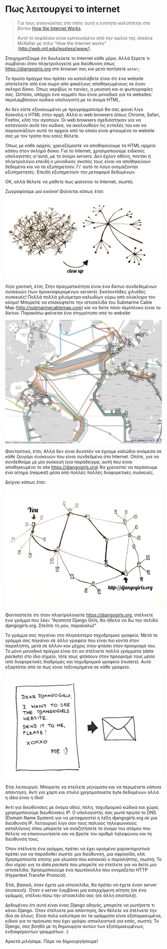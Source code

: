 # Πως λειτουργεί το internet

> Για τους αναγνώστες στο σπίτι: αυτή η ενότητα καλύπτεται στο βίντεο [How the Internet Works](https://www.youtube.com/watch?v=oM9yAA09wdc).
> 
> Αυτό το κεφάλαιο είναι εμπνευσμένο από την ομιλία της Jessica McKellar με τίτλο "How the Internet works" (http://web.mit.edu/jesstess/www/).

Στοιχηματίζουμε ότι δουλεύετε το Internet κάθε μέρα. Αλλά ξέρετε τι συμβαίνει όταν πληκτρολογείτε μια διεύθυνση όπως https://djangogirls.org στο browser σας και μετά πατήσετε `enter`;

Το πρώτο πράγμα που πρέπει να καταλάβετε είναι ότι ένα website αποτελείτε από ένα σωρό από φακέλους αποθηκευμένους σε έναν σκληρό δίσκο. Όπως ακριβώς οι ταινίες, η μουσική και οι φωτογραφίες σας. Ωστόσο, υπάρχει ένα κομμάτι που είναι μοναδικό για τα websites: περιλαμβάνουν κώδικα υπολογιστή με το όνομα HTML.

Αν δεν είστε εξοικειωμένοι με προγραμματισμό θα σας φανεί λίγο δύσκολη η HTML στην αρχή. Αλλά οι web browsers (όπως Chrome, Safari, Firefox, κλπ) την αγαπούν. Οι web browsers σχεδιάστηκαν για να κατανοούν αυτό τον κώδικα, να ακολουθούν τις εντολές του και να παρουσιάζουν αυτά τα αρχεία από τα οποία είναι φτιαγμένα το website σας με τον τρόπο που εσείς θέλετε.

Όπως με κάθε αρχείο, χρειαζόμαστε να αποθηκεύουμε τα HTML αρχεία κάπου στον σκληρό δίσκο. Για το Internet, χρησιμοποιούμε ειδικούς υπολογιστές γι'αυτό, με το όνομα *servers*. Δεν έχουν οθόνη, ποντίκι ή πληκτρολόγιο επειδή ο μοναδικός σκοπός τους είναι να αποθηκεύουν δεδομένα και να τα εξυπηρετούν. Γι' αυτό το λόγο ονομάζονται *εξυπηρετητές*. Επειδή *εξυπηρετούν την μεταφορά* δεδομένων.

ΟΚ, αλλά θέλετε να μάθετε πως φαίνεται το Internet, σωστά;

Ζωγραφίσαμε μια εικόνα! Φαίνεται κάπως έτσι:

![Σχήμα 1.1](images/internet_1.png)

Λίγο χαοτική, έτσι; Στην πραγματικότητα είναι ένα δίκτυο συνδεδεμένων συσκευών (των προαναφερομένων *servers*). Εκατοντάδες χιλιάδες συσκευές! Πολλά πολλά χιλιόμετρα καλωδίων γύρω από ολόκληρο τον κόσμο! Μπορείτε να επισκεφτείτε την ιστοσελίδα του Submarine Cable Map (http://submarinecablemap.com) και να δείτε πόσο περίπλοκο είναι το δίκτυο. Παρακάτω φαίνεται ένα στιγμιότυπο από το website:

![Σχήμα 1.2](images/internet_3.png)

Φανταστικό, έτσι; Αλλά δεν είναι δυνατόν να έχουμε καλώδια ανάμεσα σε κάθε ζευγάρι συσκευών που είναι συνδεδμένο στο Internet. Οπότε, για να συνδεθούμε με μία συσκευή (για παράδειγμα, αυτή που είναι αποθηκευμένο το site https://djangogirls.org) θα χρειαστεί να περάσουμε ένα αίτημα (request) μέσα από πολλές πολλές διαφορετικές συσκευές.

Δείχνει κάπως έτσι:

![Σχήμα 1.3](images/internet_2.png)

Φανταστείτε ότι όταν πληκτρολογείτε https://djangogirls.org, στέλνετε ένα γράμμα που λέει: "Αγαπητά Django Girls, θα ήθελα να δω την σελίδα djangogirls.org. Στείλτε τη μου, παρακαλώ!"

Το γράμμα σας πηγαίνει στο πλησιέστερο ταχυδρομικό γραφείο. Μετά το γράμμα σας πηγαίνει σε άλλο γραφείο που είναι πιο κοντά στον παραλήπτη, μετά σε άλλον κοκ μέχρις ότου φτάσει στον προορισμό του. Το μόνο μοναδικό πράγμα είναι ότι αν στέλνετε πολλά γράμματα (*data packets*) στο ίδιο σημείο, τότε ίσως φτάσουν στον προορισμό τους μέσα από διαφορετικές διαδρομές και ταχυδρομικά γραφεία (*routers*). Αυτό εξαρτάται από το πως είναι ταξινομημένα σε κάθε γραφείο.

![Σχήμα 1.4](images/internet_4.png)

Έτσι λειτουργεί. Μπορείτε να στείλετε μηνύματα και να περιμένετε κάποια απάντηση. Αντί για χαρτί και στυλό χρησιμοποιείτε byte δεδομένων αλλά η ιδέα είναι η ίδια!

Αντί για διευθύνσεις με όνομα οδού, πόλη, ταχυδρομικό κώδικα και χώρα, χρησιμοποιούμε διευθύνσεις IP. Ο υπολογιστής σας ρωτά πρώτα το DNS (Domain Name System) για να μεταφραστεί η λέξη djangogirls.org σε μια διεύθυνση IP. Λειτουργεί λίγο σαν τους παλιούς τηλεφωνικούς καταλόγους όπου μπορείτε να αναζητήσετε το όνομα του ατόμου που θέλετε να επικοινωνήσετε και να βρείτε τον αριθμό τηλεφώνου και τη διεύθυνση τους.

Όταν στέλνετε ένα γράμμα, πρέπει να έχει ορισμένα χαρακτηριστικά πρέπει για να παραδοθεί σωστά: μια διεύθυνση, μια σφραγίδα, κλπ. Χρησιμοποιείτε επίσης μια γλώσσα που κατανοεί ο παραλήπτης, σωστά; Το ίδιο ισχύει για τα *data packets* που μπορείτε να στείλετε για να δείτε μια ιστοσελίδα. Χρησιμοποιούμε ένα πρωτόκολλο που ονομάζεται HTTP (Hypertext Transfer Protocol).

Έτσι, βασικά, όταν έχετε μια ιστοσελίδα, θα πρέπει να έχετε έναν *server* (συσκευή). Όταν ο *server* λαμβάνει μια εισερχόμενη *αίτηση* (σε ένα γράμμα), στέλνει πίσω την ιστοσελίδα σας (σε άλλη επιστολή).

Δεδομένου ότι αυτό είναι ένας Django οδηγός, μπορείτε να ρωτήσετε τι κάνει Django. Όταν στέλνετε μια απάντηση, δεν θέλετε να στέλνετε την ίδια σε όλους. Είναι πολύ καλύτερα αν τα γράμματα είναι εξατομικευμένα, ειδικά για το πρόσωπο που έχει γράψει αποκλειστικά για εσάς, σωστά; Το Django, σας βοηθά με τη δημιουργία αυτών των εξατομικευμένων, ενδιαφέροντων γραμμάτων. :)

Αρκετά μιλήσαμε. Πάμε να δημιουργήσουμε!